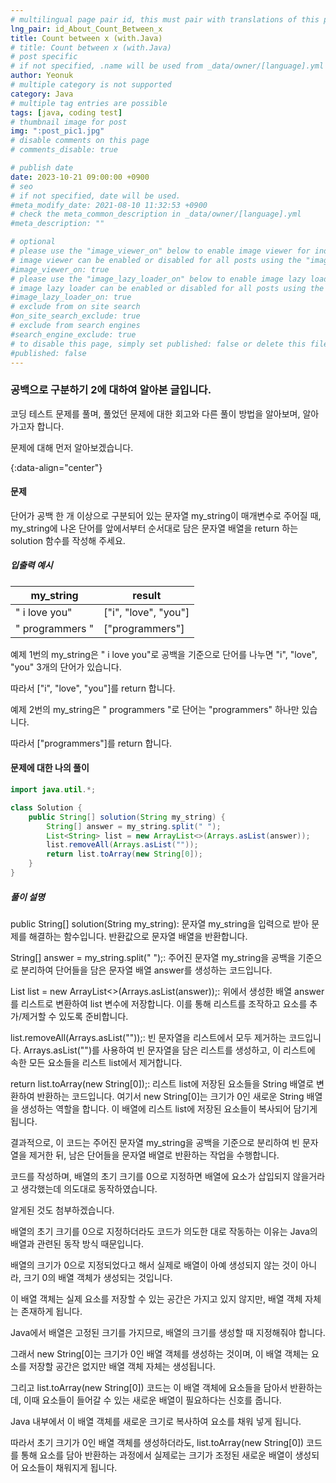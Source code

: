 ```yaml
---
# multilingual page pair id, this must pair with translations of this page. (This name must be unique)
lng_pair: id_About_Count_Between_x
title: Count between x (with.Java)
# title: Count between x (with.Java)
# post specific
# if not specified, .name will be used from _data/owner/[language].yml
author: Yeonuk
# multiple category is not supported
category: Java
# multiple tag entries are possible
tags: [java, coding test]
# thumbnail image for post
img: ":post_pic1.jpg"
# disable comments on this page
# comments_disable: true

# publish date
date: 2023-10-21 09:00:00 +0900
# seo
# if not specified, date will be used.
#meta_modify_date: 2021-08-10 11:32:53 +0900
# check the meta_common_description in _data/owner/[language].yml
#meta_description: ""

# optional
# please use the "image_viewer_on" below to enable image viewer for individual pages or posts (_posts/ or [language]/_posts folders).
# image viewer can be enabled or disabled for all posts using the "image_viewer_posts: true" setting in _data/conf/main.yml.
#image_viewer_on: true
# please use the "image_lazy_loader_on" below to enable image lazy loader for individual pages or posts (_posts/ or [language]/_posts folders).
# image lazy loader can be enabled or disabled for all posts using the "image_lazy_loader_posts: true" setting in _data/conf/main.yml.
#image_lazy_loader_on: true
# exclude from on site search
#on_site_search_exclude: true
# exclude from search engines
#search_engine_exclude: true
# to disable this page, simply set published: false or delete this file
#published: false
---
```


<!-- outline-start -->

### 공백으로 구분하기 2에 대하여 알아본 글입니다.

코딩 테스트 문제를 풀며, 풀었던 문제에 대한 회고와 다른 풀이 방법을 알아보며, 알아가고자 합니다.

문제에 대해 먼저 알아보겠습니다.

{:data-align="center"}

<!-- outline-end -->

#### 문제

단어가 공백 한 개 이상으로 구분되어 있는 문자열 my_string이 매개변수로 주어질 때, my_string에 나온 단어를 앞에서부터 순서대로 담은 문자열 배열을 return 하는 solution 함수를 작성해 주세요.

##### 입출력 예시

| my_string       | result               |
| --------------- | -------------------- |
| " i love you"   | ["i", "love", "you"] |
| " programmers " | ["programmers"]      |

예제 1번의 my_string은 " i love you"로 공백을 기준으로 단어를 나누면 "i", "love", "you" 3개의 단어가 있습니다.

따라서 ["i", "love", "you"]를 return 합니다.

예제 2번의 my_string은 " programmers "로 단어는 "programmers" 하나만 있습니다.

따라서 ["programmers"]를 return 합니다.

#### 문제에 대한 나의 풀이

```java
import java.util.*;

class Solution {
    public String[] solution(String my_string) {
        String[] answer = my_string.split(" ");
        List<String> list = new ArrayList<>(Arrays.asList(answer));
        list.removeAll(Arrays.asList(""));
        return list.toArray(new String[0]);
    }
}

```

##### 풀이 설명

public String[] solution(String my_string): 문자열 my_string을 입력으로 받아 문제를 해결하는 함수입니다. 반환값으로 문자열 배열을 반환합니다.

String[] answer = my_string.split(" ");: 주어진 문자열 my_string을 공백을 기준으로 분리하여 단어들을 담은 문자열 배열 answer를 생성하는 코드입니다.

List<String> list = new ArrayList<>(Arrays.asList(answer));: 위에서 생성한 배열 answer를 리스트로 변환하여 list 변수에 저장합니다. 이를 통해 리스트를 조작하고 요소를 추가/제거할 수 있도록 준비합니다.

list.removeAll(Arrays.asList(""));: 빈 문자열을 리스트에서 모두 제거하는 코드입니다. Arrays.asList("")를 사용하여 빈 문자열을 담은 리스트를 생성하고, 이 리스트에 속한 모든 요소들을 리스트 list에서 제거합니다.

return list.toArray(new String[0]);: 리스트 list에 저장된 요소들을 String 배열로 변환하여 반환하는 코드입니다. 여기서 new String[0]는 크기가 0인 새로운 String 배열을 생성하는 역할을 합니다. 이 배열에 리스트 list에 저장된 요소들이 복사되어 담기게 됩니다.

결과적으로, 이 코드는 주어진 문자열 my_string을 공백을 기준으로 분리하여 빈 문자열을 제거한 뒤, 남은 단어들을 문자열 배열로 반환하는 작업을 수행합니다.

코드를 작성하며, 배열의 초기 크기를 0으로 지정하면 배열에 요소가 삽입되지 않을거라고 생각했는데 의도대로 동작하였습니다.

알게된 것도 첨부하겠습니다.

배열의 초기 크기를 0으로 지정하더라도 코드가 의도한 대로 작동하는 이유는 Java의 배열과 관련된 동작 방식 때문입니다.

배열의 크기가 0으로 지정되었다고 해서 실제로 배열이 아예 생성되지 않는 것이 아니라, 크기 0의 배열 객체가 생성되는 것입니다.

이 배열 객체는 실제 요소를 저장할 수 있는 공간은 가지고 있지 않지만, 배열 객체 자체는 존재하게 됩니다.

Java에서 배열은 고정된 크기를 가지므로, 배열의 크기를 생성할 때 지정해줘야 합니다.

그래서 new String[0]는 크기가 0인 배열 객체를 생성하는 것이며, 이 배열 객체는 요소를 저장할 공간은 없지만 배열 객체 자체는 생성됩니다.

그리고 list.toArray(new String[0]) 코드는 이 배열 객체에 요소들을 담아서 반환하는데, 이때 요소들이 들어갈 수 있는 새로운 배열이 필요하다는 신호를 줍니다.

Java 내부에서 이 배열 객체를 새로운 크기로 복사하여 요소를 채워 넣게 됩니다.

따라서 초기 크기가 0인 배열 객체를 생성하더라도, list.toArray(new String[0]) 코드를 통해 요소를 담아 반환하는 과정에서 실제로는 크기가 조정된 새로운 배열이 생성되어 요소들이 채워지게 됩니다.
